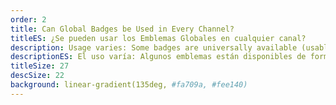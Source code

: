 ```yaml
---
order: 2
title: Can Global Badges be Used in Every Channel?
titleES: ¿Se pueden usar los Emblemas Globales en cualquier canal?
description: Usage varies: Some badges are universally available (usable everywhere), others are restricted to the channel where they were unlocked, and some are <b>reserved for platform personnel (or Twitch Staff).<b>
descriptionES: El uso varía: Algunos emblemas están disponibles de forma universal (utilizables en todas partes), otros están restringidos al canal donde se desbloquearon, y algunos están <b>dirigidos a personal especial (o personal específico).<b>
titleSize: 27
descSize: 22
background: linear-gradient(135deg, #fa709a, #fee140)
---
```

